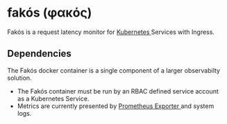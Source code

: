 # fakós (φακός)

Fakós is a request latency monitor for [ Kubernetes ](https://kubernetes.io/) Services with Ingress.

## Dependencies
The Fakós docker container is a single component of a larger observabilty solution.

* The Fakós container must be run by an RBAC defined service account as a Kubernetes Service.
* Metrics are currently presented by [ Prometheus Exporter ](https://prometheus.io/) and system logs.
